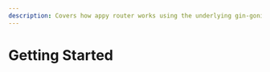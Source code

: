 ```yaml
---
description: Covers how appy router works using the underlying gin-gonic engine.
---
```


# Getting Started


